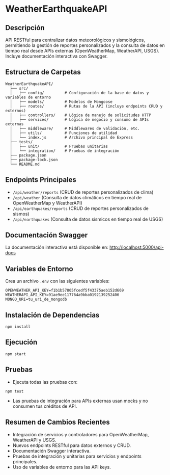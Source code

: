 # WeatherEarthquakeAPI

## Descripción
API RESTful para centralizar datos meteorológicos y sismológicos, permitiendo la gestión de reportes personalizados y la consulta de datos en tiempo real desde APIs externas (OpenWeatherMap, WeatherAPI, USGS). Incluye documentación interactiva con Swagger.

## Estructura de Carpetas
```
WeatherEarthquakeAPI/
  ├── src/
  │   ├── config/         # Configuración de la base de datos y variables de entorno
  │   ├── models/         # Modelos de Mongoose
  │   ├── routes/         # Rutas de la API (incluye endpoints CRUD y externos)
  │   ├── controllers/    # Lógica de manejo de solicitudes HTTP
  │   ├── services/       # Lógica de negocio y consumo de APIs externas
  │   ├── middleware/     # Middlewares de validación, etc.
  │   ├── utils/          # Funciones de utilidad
  │   └── index.js        # Archivo principal de Express
  ├── tests/
  │   ├── unit/           # Pruebas unitarias
  │   └── integration/    # Pruebas de integración
  ├── package.json
  ├── package-lock.json
  └── README.md
```

## Endpoints Principales
- `/api/weather/reports` (CRUD de reportes personalizados de clima)
- `/api/weather` (Consulta de datos climáticos en tiempo real de OpenWeatherMap y WeatherAPI)
- `/api/earthquakes/reports` (CRUD de reportes personalizados de sismos)
- `/api/earthquakes` (Consulta de datos sísmicos en tiempo real de USGS)

## Documentación Swagger
La documentación interactiva está disponible en: [http://localhost:5000/api-docs](http://localhost:5000/api-docs)

## Variables de Entorno
Crea un archivo `.env` con las siguientes variables:
```
OPENWEATHER_API_KEY=f1b1b57805fcedf5f43375aeb152d669
WEATHERAPI_API_KEY=91ae9ee117764a9bba0192139252406
MONGO_URI=tu_uri_de_mongodb
```

## Instalación de Dependencias
```
npm install
```

## Ejecución
```
npm start
```

## Pruebas
- Ejecuta todas las pruebas con:
```
npm test
```
- Las pruebas de integración para APIs externas usan mocks y no consumen tus créditos de API.

## Resumen de Cambios Recientes
- Integración de servicios y controladores para OpenWeatherMap, WeatherAPI y USGS.
- Nuevos endpoints RESTful para datos externos y CRUD.
- Documentación Swagger interactiva.
- Pruebas de integración y unitarias para servicios y endpoints principales.
- Uso de variables de entorno para las API keys.

